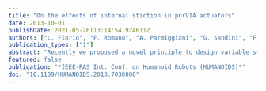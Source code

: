 ```yaml
---
title: "On the effects of internal stiction in pnrVIA actuators"
date: 2013-10-01
publishDate: 2021-05-26T13:14:54.924611Z
authors: ["L. Fiorio", "F. Romano", "A. Parmiggiani", "G. Sandini", "F. Nori"]
publication_types: ["1"]
abstract: "Recently we proposed a novel principle to design variable stiffness actuators [1]. For a single actuated joint, the principle adopts two motors in agonist-antagonist configuration coupled to the joint via nonlinear springs. Co-activation (the simultaneous activation of both motors) increases both the joint stiffness and the joint passive noise rejection, which is the ability to reduce the effect of noise without relying on explicit feedback loops. In this paper we further explore the properties of this actuator modeling the effect of static frictions (also known as stiction) on the joint equilibrium configuration. In the proposed framework, it is observed that static friction might result in multiple equilibrium configurations for a constant actuation level; this possibility is undesirable given the characteristics of the proposed actuator.We therefore characterize how stiction acting on the two motors influences the equilibrium configurations of the actuated joint. The analysis is conducted without specifying the characteristics of the non-linear springs. This procedural choice allows to give sufficient analytical conditions to guarantee that an increased level of co-activation reduces the effects of stiction on the joint equilibrium. Analytical conditions are then verified on a prototype of the actuator."
featured: false
publication: "*IEEE-RAS Int. Conf. on Humanoid Robots (HUMANOIDS)*"
doi: "10.1109/HUMANOIDS.2013.7030000"
---
```


